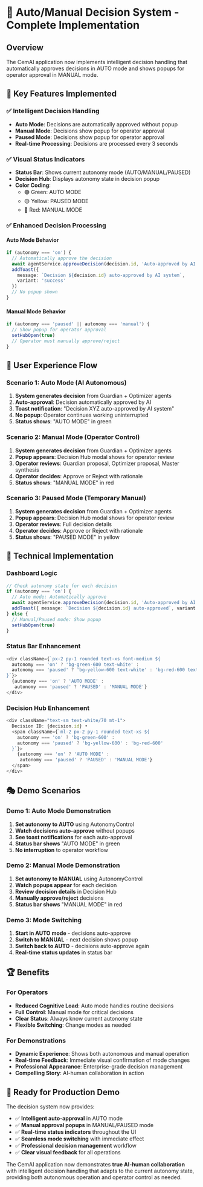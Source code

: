# 🤖 Auto/Manual Decision System - Complete Implementation

## Overview
The CemAI application now implements intelligent decision handling that automatically approves decisions in AUTO mode and shows popups for operator approval in MANUAL mode.

## 🚀 Key Features Implemented

### ✅ **Intelligent Decision Handling**
- **Auto Mode**: Decisions are automatically approved without popup
- **Manual Mode**: Decisions show popup for operator approval
- **Paused Mode**: Decisions show popup for operator approval
- **Real-time Processing**: Decisions are processed every 3 seconds

### ✅ **Visual Status Indicators**
- **Status Bar**: Shows current autonomy mode (AUTO/MANUAL/PAUSED)
- **Decision Hub**: Displays autonomy state in decision popup
- **Color Coding**: 
  - 🟢 Green: AUTO MODE
  - 🟡 Yellow: PAUSED MODE  
  - 🔴 Red: MANUAL MODE

### ✅ **Enhanced Decision Processing**

#### **Auto Mode Behavior**
```typescript
if (autonomy === 'on') {
  // Automatically approve the decision
  await agentService.approveDecision(decision.id, 'Auto-approved by AI system')
  addToast({ 
    message: `Decision ${decision.id} auto-approved by AI system`, 
    variant: 'success' 
  })
  // No popup shown
}
```

#### **Manual Mode Behavior**
```typescript
if (autonomy === 'paused' || autonomy === 'manual') {
  // Show popup for operator approval
  setHubOpen(true)
  // Operator must manually approve/reject
}
```

## 🎯 User Experience Flow

### **Scenario 1: Auto Mode (AI Autonomous)**
1. **System generates decision** from Guardian + Optimizer agents
2. **Auto-approval**: Decision automatically approved by AI
3. **Toast notification**: "Decision XYZ auto-approved by AI system"
4. **No popup**: Operator continues working uninterrupted
5. **Status shows**: "AUTO MODE" in green

### **Scenario 2: Manual Mode (Operator Control)**
1. **System generates decision** from Guardian + Optimizer agents
2. **Popup appears**: Decision Hub modal shows for operator review
3. **Operator reviews**: Guardian proposal, Optimizer proposal, Master synthesis
4. **Operator decides**: Approve or Reject with rationale
5. **Status shows**: "MANUAL MODE" in red

### **Scenario 3: Paused Mode (Temporary Manual)**
1. **System generates decision** from Guardian + Optimizer agents
2. **Popup appears**: Decision Hub modal shows for operator review
3. **Operator reviews**: Full decision details
4. **Operator decides**: Approve or Reject with rationale
5. **Status shows**: "PAUSED MODE" in yellow

## 🔧 Technical Implementation

### **Dashboard Logic**
```typescript
// Check autonomy state for each decision
if (autonomy === 'on') {
  // Auto mode: Automatically approve
  await agentService.approveDecision(decision.id, 'Auto-approved by AI system')
  addToast({ message: `Decision ${decision.id} auto-approved`, variant: 'success' })
} else {
  // Manual/Paused mode: Show popup
  setHubOpen(true)
}
```

### **Status Bar Enhancement**
```typescript
<div className={`px-2 py-1 rounded text-xs font-medium ${
  autonomy === 'on' ? 'bg-green-600 text-white' : 
  autonomy === 'paused' ? 'bg-yellow-600 text-white' : 'bg-red-600 text-white'
}`}>
  {autonomy === 'on' ? 'AUTO MODE' : 
   autonomy === 'paused' ? 'PAUSED' : 'MANUAL MODE'}
</div>
```

### **Decision Hub Enhancement**
```typescript
<div className="text-sm text-white/70 mt-1">
  Decision ID: {decision.id} • 
  <span className={`ml-2 px-2 py-1 rounded text-xs ${
    autonomy === 'on' ? 'bg-green-600' : 
    autonomy === 'paused' ? 'bg-yellow-600' : 'bg-red-600'
  }`}>
    {autonomy === 'on' ? 'AUTO MODE' : 
     autonomy === 'paused' ? 'PAUSED' : 'MANUAL MODE'}
  </span>
</div>
```

## 🎭 Demo Scenarios

### **Demo 1: Auto Mode Demonstration**
1. **Set autonomy to AUTO** using AutonomyControl
2. **Watch decisions auto-approve** without popups
3. **See toast notifications** for each auto-approval
4. **Status bar shows** "AUTO MODE" in green
5. **No interruption** to operator workflow

### **Demo 2: Manual Mode Demonstration**
1. **Set autonomy to MANUAL** using AutonomyControl
2. **Watch popups appear** for each decision
3. **Review decision details** in Decision Hub
4. **Manually approve/reject** decisions
5. **Status bar shows** "MANUAL MODE" in red

### **Demo 3: Mode Switching**
1. **Start in AUTO mode** - decisions auto-approve
2. **Switch to MANUAL** - next decision shows popup
3. **Switch back to AUTO** - decisions auto-approve again
4. **Real-time status updates** in status bar

## 🏆 Benefits

### **For Operators**
- **Reduced Cognitive Load**: Auto mode handles routine decisions
- **Full Control**: Manual mode for critical decisions
- **Clear Status**: Always know current autonomy state
- **Flexible Switching**: Change modes as needed

### **For Demonstrations**
- **Dynamic Experience**: Shows both autonomous and manual operation
- **Real-time Feedback**: Immediate visual confirmation of mode changes
- **Professional Appearance**: Enterprise-grade decision management
- **Compelling Story**: AI-human collaboration in action

## 🚀 Ready for Production Demo

The decision system now provides:
- ✅ **Intelligent auto-approval** in AUTO mode
- ✅ **Manual approval popups** in MANUAL/PAUSED mode
- ✅ **Real-time status indicators** throughout the UI
- ✅ **Seamless mode switching** with immediate effect
- ✅ **Professional decision management** workflow
- ✅ **Clear visual feedback** for all operations

The CemAI application now demonstrates **true AI-human collaboration** with intelligent decision handling that adapts to the current autonomy state, providing both autonomous operation and operator control as needed.
